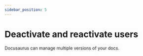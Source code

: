 ```yaml
---
sidebar_position: 5
---
```


# Deactivate and reactivate users

Docusaurus can manage multiple versions of your docs.